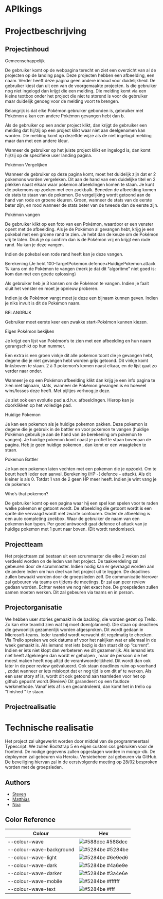 # APIkings

# Projectbeschrijving

## Projectinhoud

Gemeenschappelijk

De gebruiker komt op de webpagina terecht en ziet een overzicht van al de projecten op de landing page. Deze projecten hebben een afbeelding, een naam. Verder heeft deze pagina geen andere inhoud voor duidelijkheid. De gebruiker kiest dan uit een van de voorgemaakte projecten. Is die gebruiker nog niet ingelogd dan krijgt die een melding. Die melding komt via een kleine textbox onder het project die niet te storend is voor de gebruiker maar duidelijk genoeg voor de melding voort te brengen.

Belangrijk is dat elke Pokémon gebruiker gebonden is, gebruiker met Pokémon a kan een andere Pokémon gevangen hebt dan b.

Als de gebruiker op een ander project klikt, dan krijgt de gebruiker een melding dat hij/zij op een project klikt waar niet aan deelgenomen kan worden. Die melding komt op dezelfde wijze als de niet ingelogd melding maar dan met een andere kleur.

Wanneer de gebruiker op het juiste project klikt en ingelogd is, dan komt hij/zij op de specifieke user landing pagina.

Pokémon Vergelijken

Wanneer de gebruiker op deze pagina komt, moet het duidelijk zijn dat er 2 pokemons worden vergeleken. Dit aan de hand van een duidelijke titel en 2 plekken naast elkaar waar pokemon afbeeldingen komen te staan. Je kunt die pokemons op zoeken met een zoekbalk. Beneden de afbeelding komen de stats te staan van de pokemon. De vergelijking wordt getoond aan de hand van rode en groene kleuren. Groen, wanneer de stats van de eerste beter zijn, en rood wanneer de stats beter van de tweede dan de eerste zijn.

Pokémon vangen

De gebruiker klikt op een foto van een Pokémon, waardoor er een venster opent met de afbeelding.
Als je de Pokémon al gevangen hebt, krijg je een pokebal met een groene rand te zien. Je hebt dan de keuze om de Pokémon vrij te laten. Druk je op confirm dan is de Pokémon vrij en krijgt een rode rand. Nu kan je deze vangen.

Indien de pokebal een rode rand heeft kan je deze vangen.

Berekening
(Je hebt 100-TargetPokemon.defence+HuidigePokemon.attack % kans om de Pokémon te vangen (merk je dat dit “algoritme” niet goed is: kom dan met een goede oplossing)

Als gebruiker heb je 3 kansen om de Pokémon te vangen. Indien je faalt sluit het venster en moet je opnieuw proberen.

Indien je de Pokémon vangt moet je deze een bijnaam kunnen geven. Indien je niks invult is dit de Pokémon naam.

BELANGRIJK

Gebruiker moet eerste keer een zwakke start-Pokémon kunnen kiezen.

Eigen Pokémon bekijken

Je krijgt een lijst van Pokémon’s te zien met een afbeelding en hun naam gerangschikt op hun nummer.

Een extra is een groen vinkje dit alle pokemon toont die je gevangen hebt, degene die je niet gevangen hebt worden grijs getoond. Dit vinkje komt linksboven te staan. 2 à 3 pokemon’s komen naast elkaar, en de lijst gaat zo verder naar onder.

Wanneer je op een Pokémon afbeelding klikt dan krijg je een info pagina te zien met bijnaam, stats, wanneer de Pokémon gevangen is en hoeveel wins/losses deze heeft. Met pijltjes verhoog je deze.

Je ziet ook een evolutie pad a.d.h.v. afbeeldingen. Hierop kan je doorklikken op het volledige pad.

Huidige Pokemon

Je kan een pokemon als je huidige pokemon pakken. Deze pokemon is degene die je gebruik in de battler en voor pokemon te vangen (huidige Pokémon gebruik je aan de hand van de berekening om pokemon te vangen). Je huidige pokemon komt naast je profiel te staan bovenaan de pagina. Heb je geen huidige pokemon , dan komt er een vraagteken te staan.

Pokemon Battler

Je kan een pokemon laten vechten met een pokemon die je opzoekt. Om te beurt heeft ieder een aanval. Berekening (HP -( defence – attack). Als dit kleiner is als 0. Totdat 1 van de 2 geen HP meer heeft. Indien je wint vang je de pokemon

Who’s that pokemon?

De gebruiker komt op een pagina waar hij een spel kan spelen voor te raden welke pokemon er getoont wordt. De afbeelding die getoont wordt is een sprite die vervaagd wordt met zwarte contouren. Onder de afbeelding is een auto completing zoekbox. Waar de gebruiker de naam van een pokemon kan typen. Per goed antwoordt gaat defence of attack van je huidige pokemon met 1 punt naar boven. (Dit wordt randomised).

## Projectteam

Het projectteam zal bestaan uit een scrummaster die elke 2 weken zal verdeeld worden on de leden van het project. De taakverdeling zal gebeuren door de scrummaster. Indien nodig kan er gevraagd worden aan de andere leden om hun deel van het project uit te leggen. De deadlines zullen bewaakt worden door de groepsleden zelf. De communicatie hierover zal gebeuren via teams en tijdens de meetings. Er zal aan peer review gedaan worden. Echter weten we nog niet exact hoe. De groepsleden zullen samen moeten werken. Dit zal gebeuren via teams en in person.

## Projectorganisatie

We hebben user stories gemaakt in de backlog, die worden gezet op Trello. Zo kan elke teamlid zien wat hij moet doen(planned). Die staan op deadlines die gewoonlijk gezamenlijk worden afgesproken. Dit wordt gedaan in Microsoft-teams. Ieder teamlid wordt verwacht dit regelmatig te checken. Via Trello spreken we ook datums af voor het nakijken wat er allemaal in de week gemaakt is. Als iemand met iets bezig is dan staat dit op “current”. Indien er iets niet klopt dan verbeteren we dit gezamenlijk. Als iemand iets niet heeft afgekregen dan wordt er geholpen , maar de persoon die het moest maken heeft nog altijd de verantwoordelijkheid. Dit wordt dan ook later in de peer review geëvalueerd. Ook staan deadlines ruim op voorhand , zodat wanneer er iets misloopt dat er nog tijd is om dit af te werken. Als een user story af is, wordt dit ook getoond aan teamleden voor het op github gepusht wordt.(Review) Dit garandeert op een foutloze werkmethode. Vanaf iets af is en gecontroleerd, dan komt het in trello op “finished “ te staan.

## Projectrealisatie

# Technische realisatie

Het project zal uitgewerkt worden door middel van de programmeertaal Typescript. We zullen Bootstrap 5 en eigen custom css gebruiken voor de frontend. De nodige gegevens zullen opgeslagen worden in mongo-db. De deploymen zal gebeuren via Heroku. Versiebeheer zal gebeuren via GitHub. De beveiliging hiervan zal in de eerstvolgende meeting op 28/02 besproken worden met de groepsleden.

## Authors

- [Steven](https://github.com/Joeprogrammer69)
- [Matthias](https://github.com/Syntaxly0)
- [Noa](https://www.github.com/NoaBrecht)

## Color Reference

| Colour                   | Hex                                                              |
| ------------------------ | ---------------------------------------------------------------- |
| --colour-wave            | ![#588dcc](https://via.placeholder.com/10/588dcc?text=+) #588dcc |
| --colour-wave-background | ![#5284be](https://via.placeholder.com/10/5284be?text=+) #5284be |
| --colour-wave-light | ![#5284be](https://via.placeholder.com/10/5284be?text=+) #6e9ed6 |
| --colour-wave-dark | ![#5284be](https://via.placeholder.com/10/5284be?text=+) #4a6e9e |
| --colour-wave-darker | ![#5284be](https://via.placeholder.com/10/5284be?text=+) #3a4e6e |
| --colour-wave-mobile | ![#5284be](https://via.placeholder.com/10/5284be?text=+) #ffffff |
| --colour-wave-text | ![#5284be](https://via.placeholder.com/10/5284be?text=+) #fff |
